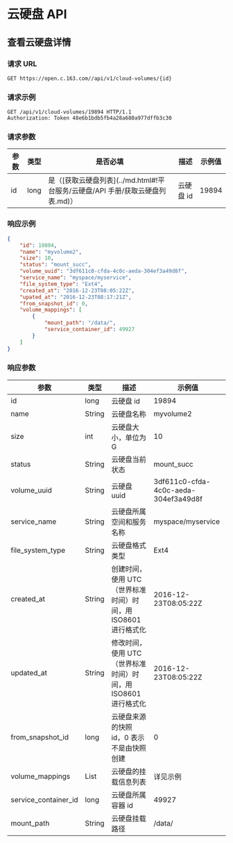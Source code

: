 #  云硬盘 API

## 查看云硬盘详情

### 请求 URL

`GET https://open.c.163.com//api/v1/cloud-volumes/{id}`

### 请求示例

```http
GET /api/v1/cloud-volumes/19894 HTTP/1.1
Authorization: Token 48e6b1bdb5fb4a28a680a977dffb3c30
```
### 请求参数


| 参数 | 类型 |                                          是否必填                                         |    描述   | 示例值 |
|------|------|-------------------------------------------------------------------------------------------|-----------|--------|
| id   | long | 是（[获取云硬盘列表](../md.html#!平台服务/云硬盘/API 手册/获取云硬盘列表.md)） | 云硬盘 id |  19894 |

### 响应示例

```json
{
    "id": 19894, 
    "name": "myvolume2", 
    "size": 10, 
    "status": "mount_succ", 
    "volume_uuid": "3df611c0-cfda-4c0c-aeda-304ef3a49d8f",
    "service_name": "myspace/myservice", 
    "file_system_type": "Ext4", 
    "created_at": "2016-12-23T08:05:22Z", 
    "upated_at": "2016-12-23T08:17:21Z", 
    "from_snapshot_id": 0, 
    "volume_mappings": [
        {
            "mount_path": "/data/", 
            "service_container_id": 49927
        }
    ]
}
```

### 响应参数

|         参数         |  类型  |                              描述                             |                示例值                |
|----------------------|--------|---------------------------------------------------------------|--------------------------------------|
| id                   | long   | 云硬盘 id                                                     | 19894                                |
| name                 | String | 云硬盘名称                                                    | myvolume2                            |
| size                 | int    | 云硬盘大小，单位为 G                                          | 10                                   |
| status               | String | 云硬盘当前状态                                                | mount_succ                           |
| volume_uuid          | String | 云硬盘 uuid                                                   | 3df611c0-cfda-4c0c-aeda-304ef3a49d8f |
| service_name         | String | 云硬盘所属空间和服务名称                                      | myspace/myservice                    |
| file_system_type     | String | 云硬盘格式类型                                                | Ext4                                 |
| created_at           | String | 创建时间，使用 UTC（世界标准时间）时间，用 ISO8601 进行格式化 | 2016-12-23T08:05:22Z                 |
| updated_at           | String | 修改时间，使用 UTC（世界标准时间）时间，用 ISO8601 进行格式化 | 2016-12-23T08:05:22Z                 |
| from_snapshot_id     | long   | 云硬盘来源的快照 id，0 表示不是由快照创建                     | 0                                    |
| volume_mappings      | List   | 云硬盘的挂载信息列表                                          | 详见示例                             |
| service_container_id | long   | 云硬盘所属容器 id                                             | 49927                                |
| mount_path           | String | 云硬盘挂载路径                                                | /data/                               |

